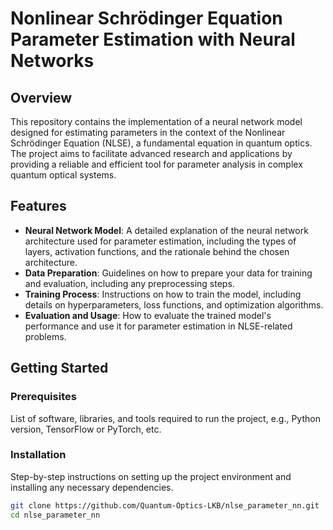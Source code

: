 # Nonlinear Schrödinger Equation Parameter Estimation with Neural Networks

## Overview

This repository contains the implementation of a neural network model designed for estimating parameters in the context of the Nonlinear Schrödinger Equation (NLSE), a fundamental equation in quantum optics. The project aims to facilitate advanced research and applications by providing a reliable and efficient tool for parameter analysis in complex quantum optical systems.

## Features

- **Neural Network Model**: A detailed explanation of the neural network architecture used for parameter estimation, including the types of layers, activation functions, and the rationale behind the chosen architecture.
- **Data Preparation**: Guidelines on how to prepare your data for training and evaluation, including any preprocessing steps.
- **Training Process**: Instructions on how to train the model, including details on hyperparameters, loss functions, and optimization algorithms.
- **Evaluation and Usage**: How to evaluate the trained model's performance and use it for parameter estimation in NLSE-related problems.

## Getting Started

### Prerequisites

List of software, libraries, and tools required to run the project, e.g., Python version, TensorFlow or PyTorch, etc.

### Installation

Step-by-step instructions on setting up the project environment and installing any necessary dependencies.

```bash
git clone https://github.com/Quantum-Optics-LKB/nlse_parameter_nn.git
cd nlse_parameter_nn